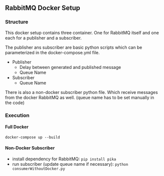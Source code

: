 ## RabbitMQ Docker Setup

### Structure
This docker setup contains three container. One for RabbitMQ itself and one each for a publisher 
and a subscriber.

The publisher ans subscriber are basic python scripts which can be parameterized in the 
docker-compose.yml file.
- Publisher
    - Delay between generated and published message
    - Queue Name
- Subscriber
    - Queue Name
    
There is also a non-docker subscriber python file. Which receive messages from the docker RabbitMQ
as well. (queue name has to be set manually in the code)


### Execution
#### Full Docker
``docker-compose up --build`` 
#### Non-Docker Subscriber
- install dependency for RabbitMQ: `pip install pika`
- run subscriber (update queue name if necessary): `python consumerWithoutDocker.py`
